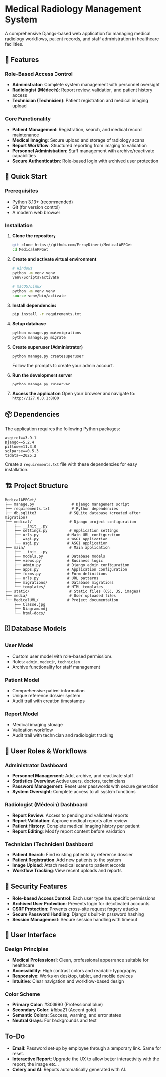 # Medical Radiology Management System

A comprehensive Django-based web application for managing medical radiology workflows, patient records, and staff administration in healthcare facilities.

## 🏥 Features

### Role-Based Access Control
- **Administrator**: Complete system management with personnel oversight
- **Radiologist (Médecin)**: Report review, validation, and patient history access
- **Technician (Technicien)**: Patient registration and medical imaging upload

### Core Functionality
- **Patient Management**: Registration, search, and medical record maintenance
- **Medical Imaging**: Secure upload and storage of radiology scans
- **Report Workflow**: Structured reporting from imaging to validation
- **Personnel Administration**: Staff management with archive/reactivate capabilities
- **Secure Authentication**: Role-based login with archived user protection


## 🚀 Quick Start

### Prerequisites
- Python 3.13+ (recommended)
- Git (for version control)
- A modern web browser

### Installation

1. **Clone the repository**
   ```bash
   git clone https://github.com/ErrayDineri/MedicalAPPGet
   cd MedicalAPPGet
   ```

2. **Create and activate virtual environment**
   ```bash
   # Windows
   python -m venv venv
   venv\Scripts\activate

   # macOS/Linux
   python -m venv venv
   source venv/bin/activate
   ```

3. **Install dependencies**
   ```bash
   pip install -r requirements.txt
   ```

4. **Setup database**
   ```bash
   python manage.py makemigrations
   python manage.py migrate
   ```

5. **Create superuser (Administrator)**
   ```bash
   python manage.py createsuperuser
   ```
   Follow the prompts to create your admin account.

6. **Run the development server**
   ```bash
   python manage.py runserver
   ```

7. **Access the application**
   Open your browser and navigate to: `http://127.0.0.1:8000`

## 📦 Dependencies

The application requires the following Python packages:

```
asgiref==3.9.1
Django==5.2.4
pillow==11.3.0
sqlparse==0.5.3
tzdata==2025.2
```

Create a `requirements.txt` file with these dependencies for easy installation.

## 🏗️ Project Structure

```
MedicalAPPGet/
├── manage.py                 # Django management script
├── requirements.txt          # Python dependencies
├── db.sqlite3               # SQLite database (created after migration)
├── medical/                 # Django project configuration
│   ├── __init__.py
│   ├── settings.py          # Application settings
│   ├── urls.py             # Main URL configuration
│   ├── wsgi.py             # WSGI application
│   └── asgi.py             # ASGI application
├── main/                    # Main application
│   ├── __init__.py
│   ├── models.py           # Database models
│   ├── views.py            # Business logic
│   ├── admin.py            # Django admin configuration
│   ├── apps.py             # Application configuration
│   ├── forms.py            # Form definitions
│   ├── urls.py             # URL patterns
│   ├── migrations/         # Database migrations
│   └── templates/          # HTML templates
├── static/                  # Static files (CSS, JS, images)
├── media/                   # User uploaded files
└── MedicalUML/             # Project documentation
    ├── Classe.jpg
    ├── Diagram.mdj
    └── html-docs/
```

## 🗄️ Database Models

### User Model
- Custom user model with role-based permissions
- Roles: `admin`, `medecin`, `technicien`
- Archive functionality for staff management

### Patient Model
- Comprehensive patient information
- Unique reference dossier system
- Audit trail with creation timestamps

### Report Model
- Medical imaging storage
- Validation workflow
- Audit trail with technician and radiologist tracking

## 👥 User Roles & Workflows

### Administrator Dashboard
- **Personnel Management**: Add, archive, and reactivate staff
- **Statistics Overview**: Active users, doctors, technicians
- **Password Management**: Reset user passwords with secure generation
- **System Oversight**: Complete access to all system functions

### Radiologist (Médecin) Dashboard
- **Report Review**: Access to pending and validated reports
- **Report Validation**: Approve medical reports after review
- **Patient History**: Complete medical imaging history per patient
- **Report Editing**: Modify report content before validation

### Technician (Technicien) Dashboard
- **Patient Search**: Find existing patients by reference dossier
- **Patient Registration**: Add new patients to the system
- **Image Upload**: Attach medical scans to patient records
- **Workflow Tracking**: View recent uploads and reports

## 🔐 Security Features

- **Role-based Access Control**: Each user type has specific permissions
- **Archived User Protection**: Prevents login for deactivated accounts
- **CSRF Protection**: Prevents cross-site request forgery attacks
- **Secure Password Handling**: Django's built-in password hashing
- **Session Management**: Secure session handling with timeout

## 📱 User Interface

### Design Principles
- **Medical Professional**: Clean, professional appearance suitable for healthcare
- **Accessibility**: High contrast colors and readable typography
- **Responsive**: Works on desktop, tablet, and mobile devices
- **Intuitive**: Clear navigation and workflow-based design

### Color Scheme
- **Primary Color**: #303990 (Professional blue)
- **Secondary Color**: #fbba21 (Accent gold)
- **Semantic Colors**: Success, warning, and error states
- **Neutral Grays**: For backgrounds and text

## To-Do

- **Email**: Password set-up by employee through a temporary link. Same for reset.
- **Interactive Report**: Upgrade the UX to allow better interactivity with the report, the image etc...
- **Celery and AI**: Reports automatically generated with AI.